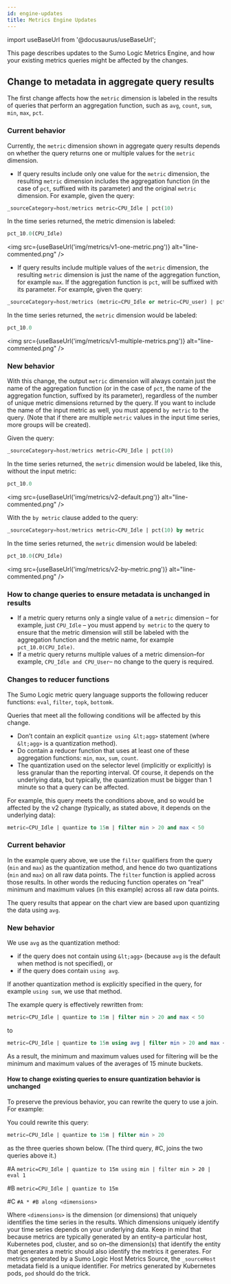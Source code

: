 ```yaml
---
id: engine-updates
title: Metrics Engine Updates
---
```


import useBaseUrl from '@docusaurus/useBaseUrl';

This page describes updates to the Sumo Logic Metrics Engine, and how your existing metrics queries might be affected by the changes.

## Change to metadata in aggregate query results

The first change affects how the `metric` dimension is labeled in the results of queries that perform an aggregation function, such as `avg`, `count`, `sum`, `min`, `max`, `pct`.

### Current behavior  

Currently, the `metric` dimension shown in aggregate query results depends on whether the query returns one or multiple values for the `metric` dimension.

* If query results include only one value for the `metric` dimension, the resulting `metric` dimension includes the aggregation function (in the case of `pct`, suffixed with its parameter) and the original `metric` dimension. For example, given the query:

```sql
_sourceCategory=host/metrics metric=CPU_Idle | pct(10)
```

In the time series returned, the metric dimension is labeled:
```sql
pct_10.0(CPU_Idle)
```

<img src={useBaseUrl('img/metrics/v1-one-metric.png')} alt="line-commented.png" />


* If query results include multiple values of the `metric` dimension, the resulting `metric` dimension is just the name of the aggregation function, for example `max`. If the aggregation function is `pct`, will be suffixed with its parameter. For example, given the query:

```sql
_sourceCategory=host/metrics (metric=CPU_Idle or metric=CPU_user) | pct(10)
```

In the time series returned, the `metric` dimension would be labeled:

```sql
pct_10.0
```

<img src={useBaseUrl('img/metrics/v1-multiple-metrics.png')} alt="line-commented.png" />


### New behavior

With this change, the output `metric` dimension will always contain just the name of the aggregation function (or in the case of `pct`, the name of the aggregation function, suffixed by its parameter), regardless of the number of unique metric dimensions returned by the query. If you want to include the name of the input metric as well, you must append `by metric` to the query. (Note that if there are multiple `metric` values in the input time series, more groups will be created).

Given the query:

```sql
_sourceCategory=host/metrics metric=CPU_Idle | pct(10)
```

In the time series returned, the `metric` dimension would be labeled, like this, without the input metric:

```sql
pct_10.0
```

<img src={useBaseUrl('img/metrics/v2-default.png')} alt="line-commented.png" />


With the `by metric` clause added to the query:

```sql
_sourceCategory=host/metrics metric=CPU_Idle | pct(10) by metric
```

In the time series returned, the `metric` dimension would be labeled:

```sql
pct_10.0(CPU_Idle)
```

<img src={useBaseUrl('img/metrics/v2-by-metric.png')} alt="line-commented.png" />


### How to change queries to ensure metadata is unchanged in results

* If a metric query returns only a single value of a `metric` dimension – for example, just `CPU_Idle` – you must append `by metric` to the query to ensure that the metric dimension will still be labeled with the aggregation function and the metric name, for example `pct_10.0(CPU_Idle)`.
* If a metric query returns multiple values of a metric dimension–for example, `CPU_Idle and CPU_User`– no change to the query is required.


### Changes to reducer functions

The Sumo Logic metric query language supports the following reducer functions: `eval`, `filter`, `topk`, `bottomk`.

Queries that meet all the following conditions will be affected by this change.

* Don’t contain an explicit `quantize using &lt;agg>` statement (where `&lt;agg>` is a quantization method).
* Do contain a reducer function that uses at least one of these aggregation functions: `min`, `max`, `sum`, `count`.
* The quantization used on the selector level (implicitly or explicitly) is less granular than the reporting interval. Of course, it depends on the underlying data, but typically, the quantization must be bigger than 1 minute so that a query can be affected.

For example, this query meets the conditions above, and so would be affected by the v2 change (typically, as stated above, it depends on the underlying data):

```sql
metric=CPU_Idle | quantize to 15m | filter min > 20 and max < 50
```

### Current behavior

In the example query above, we use the `filter` qualifiers from the query (`min` and `max`) as the quantization method, and hence do two quantizations (`min` and `max`) on all raw data points. The `filter` function is applied across those results. In other words the reducing function operates on “real” minimum and maximum values (in this example) across all raw data points.

The query results that appear on the chart view are based upon quantizing the data using `avg`.


### New behavior

We use `avg` as the quantization method:

* if the query does not contain using `&lt;agg>` (because `avg` is the default when method is not specified), or
* if the query does contain `using avg`.

If another quantization method is explicitly specified in the query, for example `using sum`, we use that method.

The example query is effectively rewritten from:

```sql
metric=CPU_Idle | quantize to 15m | filter min > 20 and max < 50
```

to

```sql
metric=CPU_Idle | quantize to 15m using avg | filter min > 20 and max < 50
```

As a result, the minimum and maximum values used for filtering will be the minimum and maximum values of the averages of 15 minute buckets.


#### How to change existing queries to ensure quantization behavior is unchanged

To preserve the previous behavior, you can rewrite the query to use a join. For example:

You could rewrite this query:

```sql
metric=CPU_Idle | quantize to 15m | filter min > 20
```

as the three queries shown below. (The third query, #C, joins the two queries above it.)

#A    `metric=CPU_Idle | quantize to 15m using min | filter min > 20 | eval 1`

#B    `metric=CPU_Idle | quantize to 15m`

#C    `#A * #B along <dimensions>`

Where `<dimensions>` is the dimension (or dimensions) that uniquely identifies the time series in the results. Which dimensions uniquely identify your time series depends on your underlying data. Keep in mind that because metrics are typically generated by an entity–a particular host, Kubernetes pod, cluster, and so on–the dimension(s) that identify the entity that generates a metric should also identify the metrics it generates. For metrics generated by a Sumo Logic Host Metrics Source, the `_sourceHost` metadata field is a unique identifier. For metrics generated by Kubernetes pods, `pod` should do the trick.
